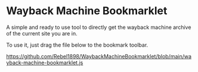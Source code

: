 # Wayback Machine Bookmarklet
A simple and ready to use tool to directly get the wayback machine archive of the current site you are in.

To use it, just drag the file below to the bookmark toolbar.

https://github.com/Rebel1898/WaybackMachineBookmarklet/blob/main/wayback-machine-bookmarklet.js
